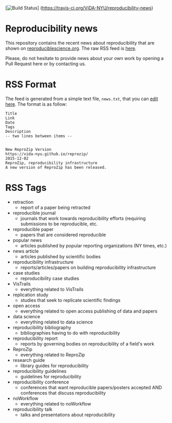 [![Build Status](https://travis-ci.org/ViDA-NYU/reproducibility-news.svg?branch=master)]
(https://travis-ci.org/ViDA-NYU/reproducibility-news)

Reproducibility news
====================

This repository contains the recent news about reproducibility that are shown on [reproduciblescience.org](http://reproduciblescience.org/). The raw RSS feed is [here](https://vida-nyu.github.io/reproducibility-news/feed.rss).

Please, do not hesitate to provide news about your own work by opening a Pull Request here or by contacting us.

RSS Format
==========

The feed is generated from a simple text file, `news.txt`, that you can [edit here](https://github.com/ViDA-NYU/reproducibility-news/edit/master/news.txt). The format is as follow:

```
Title
Link
Date
Tags 
Description
-- two lines between items --


New ReproZip Version
https://vida-nyu.github.io/reprozip/
2015-12-02
ReproZip, reproducibility infrastructure
A new version of ReproZip has been released.
```

RSS Tags
========

+ retraction
    - report of a paper being retracted
+ reproducible journal
    - journals that work towards reproducibility efforts (requiring submissions to be reproducible, etc.
+ reproducible paper
    - papers that are considered reproducible
+ popular news
    - articles published by popular reporting organizations (NY times, etc.) 
+ news article
    - articles published by scientific bodies
+ reproducibility infrastructure
    - reports/articles/papers on building reproducibility infrastructure
+ case studies
    - reproducibility case studies
+ VisTrails
    - everything related to VisTrails
+ replication study
    - studies that seek to replicate scientific findings
+ open access
    - everything related to open access publishing of data and papers
+ data science
    - everything related to data science
+ reproducibility bibliography
    - bibliographies having to do with reproducibility
+ reproducibility report
    - reports by governing bodies on reproducibility of a field's work
+ ReproZip
    - everything related to ReproZip
+ research guide
    - library guides for reproducibility
+ reproducibility guidelines
    - guidelines for reproducibility
+ reproducibility conference
    - conferences that want reproducible papers/posters accepted AND conferences that discuss reproducibility 
+ noWorkflow
    - everything related to noWorkflow
+ reproducibility talk
    - talks and presentations about reproducibility
